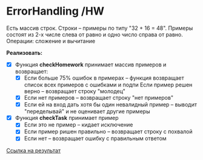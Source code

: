 # ErrorHandling /HW

Есть массив строк. Строки – примеры по типу "32 + 16 = 48". Примеры состоят из 2-х числе слева от равно и одно число справа от равно. Операции: сложение и вычитание  

**Реализовать:**  
- [X] Функция **checkHomework** принимает массив примеров и возвращает:
  - [X] Если больше 75% ошибок в примерах – функция возвращает список всех примеров с ошибками и подпи Если пример решен верно – возвращает строку "молодец"
  - [X] Если нет примеров – возвращает строку "нет примеров"
  - [X] Если ей на вход дать хотя бы один невалидный пример – выводит "переделывай" и не оценивает другие примеры
- [X] Функция **checkTask** принимает пример
  - [X] Если это не пример – кидает исключение
  - [X] Если пример ришен правильно – возвращает строку с похвалой
  - [X] Если нет – возвращает ошибку с правильным ответом

[Ссылка на результат](https://github.com/Lemonbrush/SberSchool/blob/master/Homework/Projects/ErrorHandling/ErrorHandling/main.swift)
